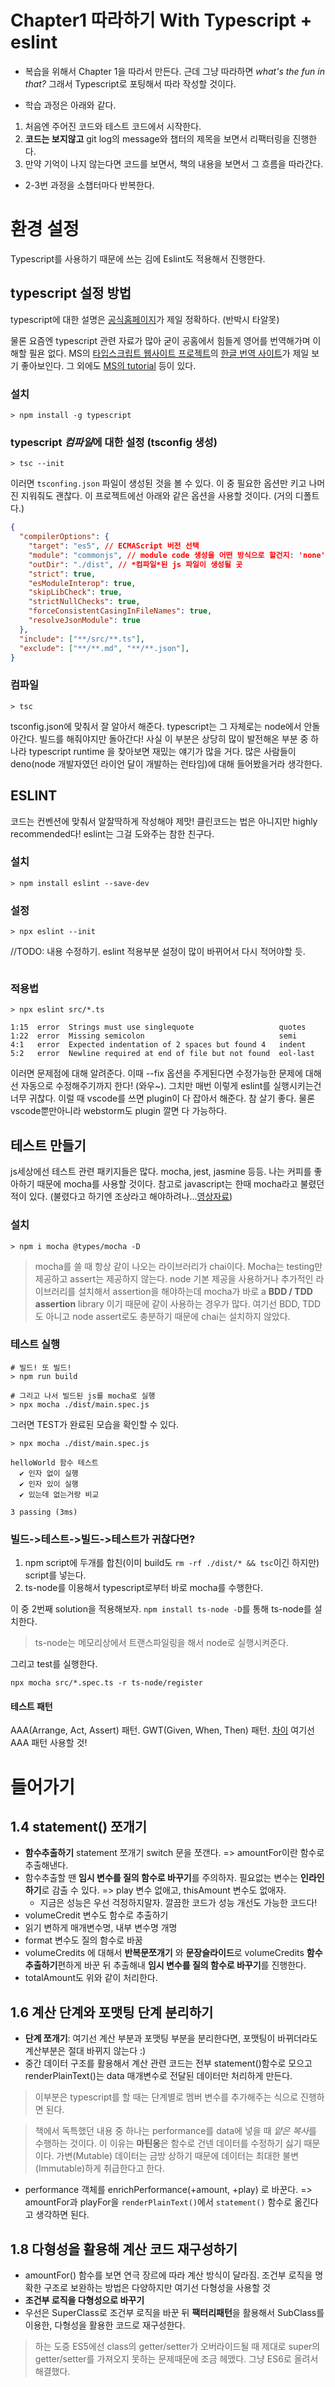 # Chapter1 따라하기 With Typescript + eslint

- 복습을 위해서 Chapter 1을 따라서 만든다. 근데 그냥 따라하면 *what's the fun in that?* 그래서 Typescript로 포팅해서 따라 작성할 것이다.

- 학습 과정은 아래와 같다.

1. 처음엔 주어진 코드와 테스트 코드에서 시작한다.
2. **코드는 보지않고** git log의 message와 챕터의 제목을 보면서 리팩터링을 진행한다.
3. 만약 기억이 나지 않는다면 코드를 보면서, 책의 내용을 보면서 그 흐름을 따라간다.
* 2-3번 과정을 소챕터마다 반복한다.

# 환경 설정
Typescript를 사용하기 때문에 쓰는 김에 Eslint도 적용해서 진행한다.

## typescript 설정 방법

typescript에 대한 설명은 [공식홈페이지](https://www.typescriptlang.org)가 제일 정확하다. (반박시 타알못)

물론 요즘엔 typescript 관련 자료가 많아 굳이 공홈에서 힘들게 영어를 번역해가며 이해할 필욘 없다. MS의 [타입스크립트 웹사이트 프로젝트](https://github.com/microsoft/TypeScript-Website)의 [한글 번역 사이트](https://typescript-kr.github.io)가 제일 보기 좋아보인다. 그 외에도 [MS의 tutorial](https://docs.microsoft.com/en-us/learn/modules/typescript-get-started/) 등이 있다.

### 설치
```shell
> npm install -g typescript
```

### typescript *컴파일*에 대한 설정 (tsconfig 생성)

```shell
> tsc --init
```
이러면 `tsconfing.json` 파일이 생성된 것을 볼 수 있다. 이 중 필요한 옵션만 키고 나머진 지워줘도 괜찮다. 이 프로젝트에선 아래와 같은 옵션을 사용할 것이다. (거의 디폴트다.)
```json
{
  "compilerOptions": {
    "target": "es5", // ECMAScript 버전 선택
    "module": "commonjs", // module code 생성을 어떤 방식으로 할건지: 'none', 'commonjs', 'amd', 'es2015',  등등
    "outDir": "./dist", // *컴파일*된 js 파일이 생성될 곳
    "strict": true,                                 
    "esModuleInterop": true,               
    "skipLibCheck": true,         
    "strictNullChecks": true,
    "forceConsistentCasingInFileNames": true,
    "resolveJsonModule": true
  },
  "include": ["**/src/**.ts"],
  "exclude": ["**/**.md", "**/**.json"],
}
```

### 컴파일
```shell
> tsc
```
tsconfig.json에 맞춰서 잘 알아서 해준다.
typescript는 그 자체로는 node에서 안돌아간다. 빌드를 해줘야지만 돌아간다! 사실 이 부분은 상당히 많이 발전해온 부분 중 하나라 typescript runtime 을 찾아보면 재밌는 얘기가 많을 거다. 많은 사람들이 deno(node 개발자였던 라이언 달이 개발하는 런타임)에 대해 들어봤을거라 생각한다.
## ESLINT

코드는 컨벤션에 맞춰서 알잘딱하게 작성해야 제맛! 클린코드는 법은 아니지만 highly recommended다! eslint는 그걸 도와주는 참한 친구다.

### 설치
```shell
> npm install eslint --save-dev
```

### 설정

```shell
> npx eslint --init
```

//TODO: 내용 수정하기. eslint 적용부분 설정이 많이 바뀌어서 다시 적어야할 듯.


```shell

```

### 적용법
```shell
> npx eslint src/*.ts 

1:15  error  Strings must use singlequote                   quotes
1:22  error  Missing semicolon                              semi
4:1   error  Expected indentation of 2 spaces but found 4   indent
5:2   error  Newline required at end of file but not found  eol-last
```

이러면 문제점에 대해 알려준다. 이때 --fix 옵션을 주게된다면 수정가능한 문제에 대해선 자동으로 수정해주기까지 한다! (와우~). 
그치만 매번 이렇게 eslint를 실행시키는건 너무 귀찮다. 이럴 때 vscode를 쓰면 plugin이 다 잡아서 해준다. 참 살기 좋다. 물론 vscode뿐만아니라 webstorm도 plugin 깔면 다 가능하다.


## 테스트 만들기
js세상에선 테스트 관련 패키지들은 많다. mocha, jest, jasmine 등등. 나는 커피를 좋아하기 때문에 mocha를 사용할 것이다. 참고로 javascript는 한때 mocha라고 불렸던 적이 있다. (불렸다고 하기엔 조상라고 해야하려나...[영상자료](https://www.youtube.com/watch?v=Sh6lK57Cuk4))

### 설치
```shell
> npm i mocha @types/mocha -D
```

> mocha를 쓸 때 항상 같이 나오는 라이브러리가 chai이다. Mocha는 testing만 제공하고 assert는 제공하지 않는다. node 기본 제공을 사용하거나 추가적인 라이브러리를 설치해서 assertion을 해야하는데 mocha가 바로 a **BDD / TDD assertion** library 이기 때문에 같이 사용하는 경우가 많다. 여기선 BDD, TDD도 아니고 node assert로도 충분하기 때문에 chai는 설치하지 않았다.


### 테스트 실행
```shell
# 빌드! 또 빌드!
> npm run build  

# 그리고 나서 빌드된 js를 mocha로 실행
> npx mocha ./dist/main.spec.js  
```

그러면 TEST가 완료된 모습을 확인할 수 있다.
```shell
> npx mocha ./dist/main.spec.js   

helloWorld 함수 테스트
  ✔ 인자 없이 실행
  ✔ 인자 있이 실행
  ✔ 있는데 없는거랑 비교

3 passing (3ms)
```

### 빌드->테스트->빌드->테스트가 귀찮다면?
1. npm script에 두개를 합친(이미 build도 `rm -rf ./dist/* && tsc`이긴 하지만) script를 넣는다.
2. ts-node를 이용해서 typescript로부터 바로 mocha를 수행한다.

이 중 2번째 solution을 적용해보자.
`npm install ts-node -D`를 통해 ts-node를 설치한다.

> ts-node는 메모리상에서 트랜스파일링을 해서 node로 실행시켜준다.

그리고 test를 실행한다.
```shell
npx mocha src/*.spec.ts -r ts-node/register
```
#### 테스트 패턴

AAA(Arrange, Act, Assert) 패턴.
GWT(Given, When, Then) 패턴.
[차이](https://softwareengineering.stackexchange.com/questions/308160/differences-between-given-when-then-gwt-and-arrange-act-assert-aaa)
여기선 AAA 패턴 사용할 것!

# 들어가기

## 1.4 statement() 쪼개기
- **함수추출하기** statement 쪼개기 switch 문을 쪼갠다. => amountFor이란 함수로 추출해낸다.
- 함수추출할 땐 **임시 변수를 질의 함수로 바꾸기**를 주의하자. 필요없는 변수는 **인라인하기**로 감출 수 있다. => play 변수 없애고, thisAmount 변수도 없애자.
  - 지금은 성능은 우선 걱정하지말자. 깔끔한 코드가 성능 개선도 가능한 코드다!
- volumeCredit 변수도 함수로 추출하기
- 읽기 변하게 매개변수명, 내부 변수명 개명
- format 변수도 질의 함수로 바꿈
- volumeCredits 에 대해서 **반복문쪼개기** 와 **문장슬라이드**로 volumeCredits **함수추출하기**편하게 바꾼 뒤 추출해내 **임시 변수를 질의 함수로 바꾸기**를 진행한다.
- totalAmount도 위와 같이 처리한다.

## 1.6 계산 단계와 포맷팅 단계 분리하기
- **단계 쪼개기**: 여기선 계산 부분과 포맷팅 부분을 분리한다면, 포맷팅이 바뀌더라도 계산부분은 절대 바뀌지 않는다 :)
- 중간 데이터 구조를 활용해서 계산 관련 코드는 전부 statement()함수로 모으고 renderPlainText()는 data 매개변수로 전달된 데이터만 처리하게 만든다.
> 이부분은 typescript를 할 때는 단계별로 멤버 변수를 추가해주는 식으로 진행하면 된다.

> 책에서 독특했던 내용 중 하나는 performance를 data에 넣을 때 *얕은 복사*를 수행하는 것이다. 이 이유는 **마틴옹**은 함수로 건넨 데이터를 수정하기 싫기 때문이다. 가변(Mutable) 데이터는 금방
> 상하기 때문에 데이터는 최대한 불변(Immutable)하게 취급한다고 한다.
- performance 객체를 enrichPerformance(+amount, +play) 로 바꾼다. => amountFor과 playFor을 `renderPlainText()`에서 `statement()` 함수로 옮긴다고 생각하면 된다.

## 1.8 다형성을 활용해 계산 코드 재구성하기
- amountFor() 함수를 보면 연극 장르에 따라 계산 방식이 달라짐. 조건부 로직을 명확한 구조로 보완하는 방법은 다양하지만 여기선 다형성을 사용할 것
- **조건부 로직을 다형성으로 바꾸기**
- 우선은 SuperClass로 조건부 로직을 바꾼 뒤 **팩터리패턴**을 활용해서 SubClass를 이용한, 다형성을 활용한 코드로 재구성한다.

> 하는 도중 ES5에선 class의 getter/setter가 오버라이드될 때 제대로 super의 getter/setter를 가져오지 못하는 문제때문에 조금 헤맸다. 그냥 ES6로 올려서 해결했다.